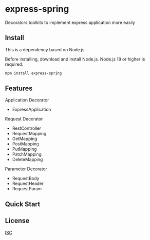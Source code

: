 # express-spring
Decorators toolkits to implement express application more easily

## Install 

This is a dependency based on Node.js.

Before installing, download and install Node.js. Node.js 18 or higher is required.

```bash
npm install express-spring
```

## Features

  Application Decorator
  * ExpressApplication

  Request Decorator
  * RestController
  * RequestMapping
  * GetMapping
  * PostMapping
  * PutMapping
  * PatchMapping
  * DeleteMapping

  Parameter Decorator
  * RequestBody
  * RequestHeader
  * RequestParam

## Quick Start

## License

  [ISC](LICENSE)